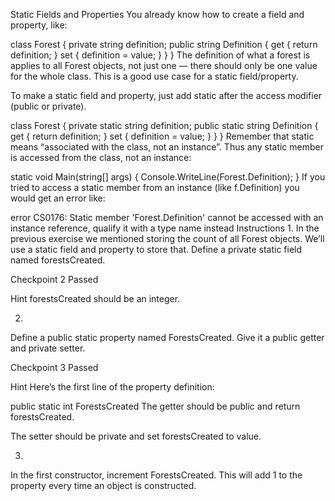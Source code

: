 Static Fields and Properties
You already know how to create a field and property, like:

class Forest
{
  private string definition;
  public string Definition
  {
     get { return definition; }
     set { definition = value; }
   }
}
The definition of what a forest is applies to all Forest objects, not just one — there should only be one value for the whole class. This is a good use case for a static field/property.

To make a static field and property, just add static after the access modifier (public or private).

class Forest
{
  private static string definition;
  public static string Definition
  { 
    get { return definition; }
    set { definition = value; }
  }
}
Remember that static means “associated with the class, not an instance”. Thus any static member is accessed from the class, not an instance:

static void Main(string[] args)
{
  Console.WriteLine(Forest.Definition);
}
If you tried to access a static member from an instance (like f.Definition) you would get an error like:

error CS0176: Static member 'Forest.Definition' cannot be accessed with an instance reference, qualify it with a type name instead
Instructions
1.
In the previous exercise we mentioned storing the count of all Forest objects. We’ll use a static field and property to store that. Define a private static field named forestsCreated.

Checkpoint 2 Passed

Hint
forestsCreated should be an integer.

2.
Define a public static property named ForestsCreated. Give it a public getter and private setter.

Checkpoint 3 Passed

Hint
Here’s the first line of the property definition:

public static int ForestsCreated
The getter should be public and return forestsCreated.

The setter should be private and set forestsCreated to value.

3.
In the first constructor, increment ForestsCreated. This will add 1 to the property every time an object is constructed.